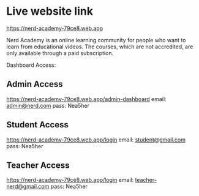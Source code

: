 # Live website link

https://nerd-academy-79ce8.web.app

Nerd Academy is an online learning community for people who want to learn from educational videos. The courses, which are not accredited, are only available through a paid subscription.

Dashboard Access:

Admin Access
-----------------
https://nerd-academy-79ce8.web.app/admin-dashboard
email: admin@nerd.com
pass: Nea5her


Student Access
-----------------
https://nerd-academy-79ce8.web.app/login
email: student@gmail.com
pass: Nea5her


Teacher Access
-----------------
https://nerd-academy-79ce8.web.app/login
email: teacher-nerd@gmail.com
pass: Nea5her